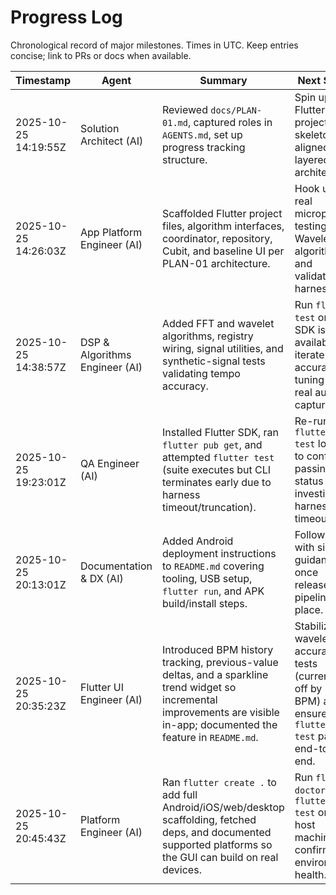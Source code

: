 # Progress Log

Chronological record of major milestones. Times in UTC. Keep entries concise; link to PRs or docs when available.

| Timestamp | Agent | Summary | Next Steps |
| --- | --- | --- | --- |
| 2025-10-25 14:19:55Z | Solution Architect (AI) | Reviewed `docs/PLAN-01.md`, captured roles in `AGENTS.md`, set up progress tracking structure. | Spin up Flutter project skeleton aligned with layered architecture. |
| 2025-10-25 14:26:03Z | App Platform Engineer (AI) | Scaffolded Flutter project files, algorithm interfaces, coordinator, repository, Cubit, and baseline UI per PLAN-01 architecture. | Hook up real microphone testing, add Wavelet/FFT algorithms, and validation harnesses. |
| 2025-10-25 14:38:57Z | DSP & Algorithms Engineer (AI) | Added FFT and wavelet algorithms, registry wiring, signal utilities, and synthetic-signal tests validating tempo accuracy. | Run `flutter test` once SDK is available; iterate on accuracy tuning with real audio captures. |
| 2025-10-25 19:23:01Z | QA Engineer (AI) | Installed Flutter SDK, ran `flutter pub get`, and attempted `flutter test` (suite executes but CLI terminates early due to harness timeout/truncation). | Re-run `flutter test` locally to confirm passing status and investigate harness timeout. |
| 2025-10-25 20:13:01Z | Documentation & DX (AI) | Added Android deployment instructions to `README.md` covering tooling, USB setup, `flutter run`, and APK build/install steps. | Follow up with signing guidance once release pipeline is in place. |
| 2025-10-25 20:35:23Z | Flutter UI Engineer (AI) | Introduced BPM history tracking, previous-value deltas, and a sparkline trend widget so incremental improvements are visible in-app; documented the feature in `README.md`. | Stabilize wavelet accuracy tests (currently off by ~13 BPM) and ensure `flutter test` passes end-to-end. |
| 2025-10-25 20:45:43Z | Platform Engineer (AI) | Ran `flutter create .` to add full Android/iOS/web/desktop scaffolding, fetched deps, and documented supported platforms so the GUI can build on real devices. | Run `flutter doctor` + `flutter test` on a host machine to confirm environment health. |

